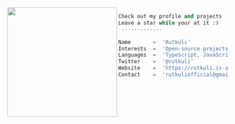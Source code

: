 <img align="left" src="https://user-images.githubusercontent.com/44347946/171067492-dd03fddd-9e92-4f35-9c42-1165a434d048.jpg" width="250" /> 

```python
Check out my profile and projects
Leave a star while your at it :)
 -------------

Name       =  'Rutkuli'
Interests  =  'Open-source projects, Development, UI & UX design'
Languages  =  'TypeScript, JavaScript, C++'
Twitter    =  '@rutkuli'
Website    =  'https://rutkuli.is-a.dev'
Contact    =  'rutkuliofficial@gmail.com'
```
